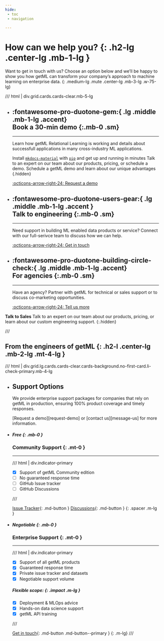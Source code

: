 ```yaml
---
hide:
 - toc
 - navigation

---
```



# **How can we help you?** {: .h2-lg .center-lg .mb-1-lg }

Want to get in touch with us? Choose an option below and we’ll be happy to show you how getML can transform your company’s approach to machine learning on enterprise data.
{: .medium-lg .mute .center-lg .mb-3-lg .w-75-lg}


/// html | div.grid.cards.cards-clear.mb-5-lg


-   ## :fontawesome-pro-duotone-gem:{ .lg .middle .mb-1-lg .accent}<br> **Book a 30-min demo** {:.mb-0 .sm}

    ---

    Learn how getML Relational Learning is working and details about successfull applications in many cross-industry ML applications.

    Install [`mkdocs-material`](#) with [`pip`](#) and get up
    and running in minutes
    Talk to an expert on our team about our products, pricing, or schedule a demo.
    Schedule a getML demo and learn about our unique advantages
    {.hidden}

    [:octicons-arrow-right-24: Request a demo ](../enterprise/book-demo)


-   ## :fontawesome-pro-duotone-users-gear:{ .lg .middle .mb-1-lg .accent }<br> **Talk to engineering** {:.mb-0 .sm}

    ---

    Need support in building ML enabled data products or service?
    Connect with our full-serivce team to discuss how we can help.

    [:octicons-arrow-right-24: Get in touch](message-us)


-   ## :fontawesome-pro-duotone-building-circle-check:{ .lg .middle .mb-1-lg .accent}<br> **For agencies** {:.mb-0 .sm}

    ---

    Have an agency? Partner with getML for technical or sales support or to discuss co-marketing opportunities.

    [:octicons-arrow-right-24: Tell us more](message-us)


**Talk to Sales**
Talk to an expert on our team about our products, pricing, or learn about our custom engineering support.
{:.hidden}


///


## **From the engineers of getML** {: .h2-l .center-lg .mb-2-lg .mt-4-lg }

/// html | div.grid.lg.cards.cards-clear.cards-background.no-first-card.li-check-primary.mb-4-lg

-   ## **Support Options**

    We provide enterprise support packages for companies that rely on getML in production, ensuring 100% product coverage and timely responses.

    [Request a demo][request-demo] or [contact us][message-us] for more information.


-   ##### Free {: .mb-0 }

    ### **Community Support** {: .mt-0 }



    ---

    /// html | div.indicator-primary

    - [x] Support of getML Community edition
    - [ ] No guaranteed response time
    - [ ] GitHub Issue tracker
    - [ ] GitHub Discussions

    ///

    [Issue Tracker](https://github.com/getml/getml-community/issues){: .md-button }
    [Discussions](https://github.com/getml/getml-community/discussions){: .md-button }
    {: .spacer .m-lg }

-   ##### Negotiable {: .mb-0 }

    ### **Enterprise Support** {: .mt-0 }

    ---

    /// html | div.indicator-primary

    - [X] Support of all getML products
    - [X] Guaranteed response time
    - [X] Private issue tracker and datasets
    - [X] Negotiable support volume

    ##### Flexible scope: {: .impact .m-lg }

    - [X] Deployment & MLOps advice
    - [X] Hands-on data science support
    - [X] getML API training

    ///

    [Get in touch](message-us){: .md-button .md-button--primary }
    {: .m-lg}
///
